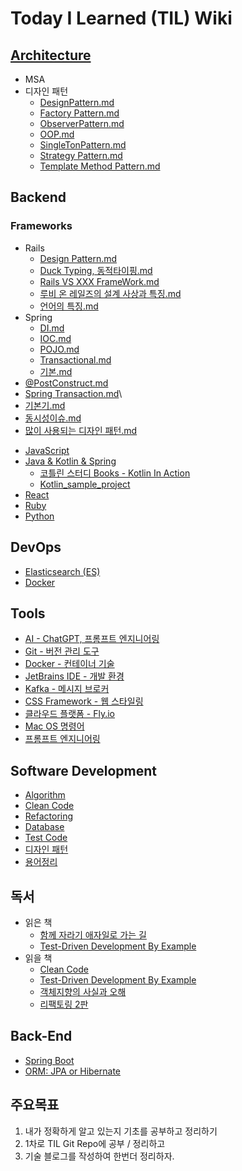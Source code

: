 # Today I Learned (TIL) Wiki


## [Architecture](Architecture)
- MSA
- 디자인 패턴
  - [DesignPattern.md](Architecture/%EB%94%94%EC%9E%90%EC%9D%B8%20%ED%8C%A8%ED%84%B4/DesignPattern.md)
  - [Factory Pattern.md](Architecture/%EB%94%94%EC%9E%90%EC%9D%B8%20%ED%8C%A8%ED%84%B4/Factory%20Pattern.md)
  - [ObserverPattern.md](Architecture/%EB%94%94%EC%9E%90%EC%9D%B8%20%ED%8C%A8%ED%84%B4/ObserverPattern.md)
  - [OOP.md](Architecture/%EB%94%94%EC%9E%90%EC%9D%B8%20%ED%8C%A8%ED%84%B4/OOP.md)
  - [SingleTonPattern.md](Architecture/%EB%94%94%EC%9E%90%EC%9D%B8%20%ED%8C%A8%ED%84%B4/SingleTonPattern.md)
  - [Strategy Pattern.md](Architecture/%EB%94%94%EC%9E%90%EC%9D%B8%20%ED%8C%A8%ED%84%B4/Strategy%20Pattern.md)
  - [Template Method Pattern.md](Architecture/%EB%94%94%EC%9E%90%EC%9D%B8%20%ED%8C%A8%ED%84%B4/Template%20Method%20Pattern.md)

## Backend
### Frameworks
* Rails
  * [Design Pattern.md](Backend/Frameworks/Rails/Design%20Pattern.md)
  * [Duck Typing, 동적타이핑.md](Backend/Frameworks/Rails/Duck%20Typing%2C%20%EB%8F%99%EC%A0%81%ED%83%80%EC%9D%B4%ED%95%91.md)
  * [Rails VS XXX FrameWork.md](Backend/Frameworks/Rails/Rails%20VS%20XXX%20FrameWork.md)
  * [루비 온 레일즈의 설계 사상과 특징.md](Backend/Frameworks/Rails/%EB%A3%A8%EB%B9%84%20%EC%98%A8%20%EB%A0%88%EC%9D%BC%EC%A6%88%EC%9D%98%20%EC%84%A4%EA%B3%84%20%EC%82%AC%EC%83%81%EA%B3%BC%20%ED%8A%B9%EC%A7%95.md)
  * [언어의 특징.md](Backend/Frameworks/Rails/%EC%96%B8%EC%96%B4%EC%9D%98%20%ED%8A%B9%EC%A7%95.md)
* Spring
  * [DI.md](Backend/Frameworks/Spring/%EA%B8%B0%EB%B3%B8%EA%B0%9C%EB%85%90/DI.md)
  * [IOC.md](Backend/Frameworks/Spring/%EA%B8%B0%EB%B3%B8%EA%B0%9C%EB%85%90/IOC.md)
  * [POJO.md](Backend/Frameworks/Spring/%EA%B8%B0%EB%B3%B8%EA%B0%9C%EB%85%90/POJO.md)
  * [Transactional.md](Backend/Frameworks/Spring/%EA%B8%B0%EB%B3%B8%EA%B0%9C%EB%85%90/Transactional.md)
  * [기본.md](Backend/Frameworks/Spring/%EA%B8%B0%EB%B3%B8%EA%B0%9C%EB%85%90/%EA%B8%B0%EB%B3%B8.md)
* [@PostConstruct.md](Backend/Frameworks/Spring/%40PostConstruct.md)
* [Spring Transaction.md](Backend/Frameworks/Spring/Spring%20Transaction.md)\
* [기본기.md](Backend/Frameworks/Spring/%EA%B8%B0%EB%B3%B8%EA%B8%B0.md)
* [동시성이슈.md](Backend/Frameworks/Spring/%EB%8F%99%EC%8B%9C%EC%84%B1%EC%9D%B4%EC%8A%88.md)
* [많이 사용되는 디자인 패턴.md](Backend/Frameworks/Spring/%EB%A7%8E%EC%9D%B4%20%EC%82%AC%EC%9A%A9%EB%90%98%EB%8A%94%20%EB%94%94%EC%9E%90%EC%9D%B8%20%ED%8C%A8%ED%84%B4.md)


- [JavaScript](Languages/JavaScript/README.md)
- [Java & Kotlin & Spring](Languages/Java/README.md)
  - [코틀린 스터디 Books - Kotlin In Action](Languages/Kotlin/Kotlin_In_Action/README.md)
  - [Kotlin_sample_project](Languages/Kotlin/Kotlin_sample_project/README.md)
- [React](Frontend/React/README.md)
- [Ruby](Languages/Ruby/README.md)
- [Python](Languages/Python/README.md)

## DevOps
- [Elasticsearch (ES)](DevOps/Elasticsearch/README.md)
- [Docker](DevOps/Docker/README.md)

## Tools
- [AI - ChatGPT, 프롬프트 엔지니어링](/Tools/AI/README.md)
- [Git - 버전 관리 도구](/Tools/Git/README.md)
- [Docker - 컨테이너 기술](/Tools/Docker/README.md)
- [JetBrains IDE - 개발 환경](/Tools/IDE/JetBrains/README.md)
- [Kafka - 메시지 브로커](/Tools/kafka/README.md)
- [CSS Framework - 웹 스타일링](/Tools/CssFrameWork/README.md)
- [클라우드 플랫폼 - Fly.io](/Tools/Cloud/README.md)
- [Mac OS 명령어](/Tools/Mac%20Command/README.md)
- [프롬프트 엔지니어링](/Tools/Prompt_Engineering/README.md)

## Software Development
- [Algorithm](CS/Algorithm/README.md)
- [Clean Code](Methodology/CleanCode/README.md)
- [Refactoring](Methodology/Refactoring/README.md)
- [Database](CS/Database/README.md)
- [Test Code](Testing/README.md)
- [디자인 패턴](Methodology/DesignPatterns/README.md)
- [용어정리](CS/Terms/README.md)

## 독서
- 읽은 책
  - [함께 자라기 애자일로 가는 길](Books/Read/함께_자라기_애자일로_가는_길/README.md)
  - [Test-Driven Development By Example](Books/Read/Test-Driven_Development_By_Example/README.md)
- 읽을 책
  - [Clean Code](Books/ToRead/Clean_Code/README.md)
  - [Test-Driven Development By Example](Books/ToRead/Test-Driven_Development_By_Example/README.md)
  - [객체지향의 사실과 오해](Books/ToRead/객체지향의_사실과_오해/README.md)
  - [리팩토링 2판](Books/ToRead/리팩토링_2판/README.md)

## Back-End
- [Spring Boot](Backend/Spring/README.md)
- [ORM: JPA or Hibernate](Backend/ORM/README.md)

## 주요목표
1. 내가 정확하게 알고 있는지 기초를 공부하고 정리하기
2. 1차로 TIL Git Repo에 공부 / 정리하고
3. 기술 블로그를 작성하여 한번더 정리하자.




   
 
